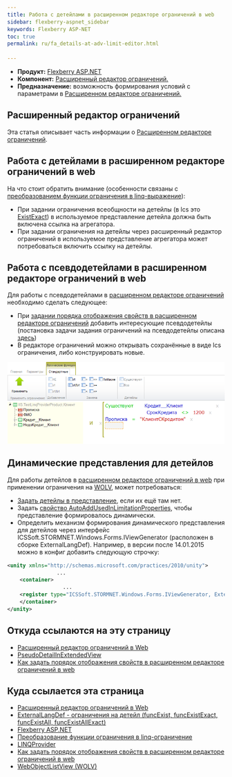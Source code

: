 ```yaml
---
title: Работа с детейлами в расширенном редакторе ограничений в web
sidebar: flexberry-aspnet_sidebar
keywords: Flexberry ASP-NET
toc: true
permalink: ru/fa_details-at-adv-limit-editor.html

---
```


* **Продукт:** [Flexberry ASP.NET](fa_flexberry-a-s-p-n-e-t.html)
* **Компонент:** [Расширенный редактор ограничений.](fa_advanced-limit-editor.html)
* **Предназначение:** возможность формирования условий с параметрами в [Расширенном редакторе ограничений.](fa_advanced-limit-editor.html)

## Расширенный редактор ограничений
Эта статья описывает часть информации о [Расширенном редакторе ограничений](fa_advanced-limit-editor.html).

## Работа с детейлами в расширенном редакторе ограничений в web

На что стоит обратить внимание (особенности связаны с [преобразованием функции ограничения в linq-выражение](fo_lcs-to-linq.html)):

* При задании ограничения всеобщности на детейлы (в lcs это [ExistExact](fo_exist-exist-exact-exist-all-exist-all-exact.html)) в используемое представление детейла должна быть включена ссылка на агрегатора.
* При задании ограничения на детейлы через расширенный редактор ограничений в используемое представление агрегатора может потребоваться включить ссылку на детейлы.

##  Работа с псевдодетейлами в расширенном редакторе ограничений в web

Для работы с псевдодетейлами в [расширенном редакторе ограничений](fa_advanced-limit-editor.html) необходимо сделать следующее:
* При [задании порядка отображения свойств в расширенном редакторе ограничений](fa_set-prop-order-at-web-adv-limit-editor.html) добавить интересующие псевдодетейлы (постановка задачи задания ограничений на псевдодетейлы описана [здесь](fo_linq-provider.html)) 
* В редакторе ограничений можно открывать сохранённые в виде lcs ограничения, либо конструировать новые.

![](/images/pages/products/flexberry-aspnet/ogranicheniye/le-pseudo-detail.png)

## Динамические представления для детейлов

Для работы детейлов в [расширенном редакторе ограничений в web](fa_advanced-limit-editor.html) при применении ограничения на [WOLV](web-object-list-view.html), может потребоваться:
* [Задать детейлы в представление](fa_set-prop-order-at-web-adv-limit-editor.html), если их ещё там нет.
* Задать [свойство AutoAddUsedInLimitationProperties](fa_set-prop-order-at-web-adv-limit-editor.html), чтобы представление формировалось динамически.
* Определить механизм формирования динамического представления для детейлов через интерфейс ICSSoft.STORMNET.Windows.Forms.IViewGenerator (расположен в сборке ExternalLangDef). Например, в версии после 14.01.2015 можно в конфиг добавить следующую строчку:

```xml
<unity xmlns="http://schemas.microsoft.com/practices/2010/unity">
				...	
	<container>
				  ...
	<register type="ICSSoft.STORMNET.Windows.Forms.IViewGenerator, ExternalLangDef" mapTo="NewPlatform.Flexberry.Web.Page.LimitEditorViewGenerator, NewPlatform.Flexberry.Web.LimitEditor" />
	</container>
</unity>
```

## Откуда ссылаются на эту страницу

* [Расширенный редактор ограничений в Web](fa_advanced-limit-editor.html)
* [PseudoDetailInExtendedView](fa_pseudo-detail-in-extended-view.html)
* [Как задать порядок отображения свойств в расширенном редакторе ограничений в web](fa_set-prop-order-at-web-adv-limit-editor.html)

## Куда ссылается эта страница

* [Расширенный редактор ограничений в Web](fa_advanced-limit-editor.html)
* [ExternalLangDef - ограничения на детейл (funcExist, funcExistExact, funcExistAll, funcExistAllExact)]()
* [Flexberry ASP.NET](fa_flexberry-a-s-p-n-e-t.html)
* [Преобразование функции ограничения в linq-ограничение](fo_lcs-to-linq.html)
* [LINQProvider](fo_linq-provider.html)
* [Как задать порядок отображения свойств в расширенном редакторе ограничений в web](fa_set-prop-order-at-web-adv-limit-editor.html)
* [WebObjectListView (WOLV)](web-object-list-view.html)